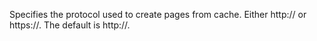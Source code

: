 Specifies the protocol used to create pages from cache. Either http:// or https://. The default
is http://.
